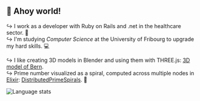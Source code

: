 ## 👋 Ahoy world!
↪ I work as a developer with Ruby on Rails and .net in the healthcare sector. 💉</br>
↪ I'm studying _Computer Science_ at the University of Fribourg to upgrade my hard skills. 💻</p>

↪ I like creating 3D models in Blender and using them with THREE.js: [3D model of Bern](https://oliolioli.github.io).</br>
↪ Prime number visualized as a spiral, computed across multiple nodes in [Elixir](https://github.com/elixir-lang/elixir): [DistributedPrimeSpirals](https://github.com/Wii42/DistributedPrimeSpirals?tab=readme-ov-file#live-demo). 👾

<img src="https://github-readme-stats.vercel.app/api/top-langs/?username=oliolioli&layout=compact&langs_count=8" alt="Language stats">

